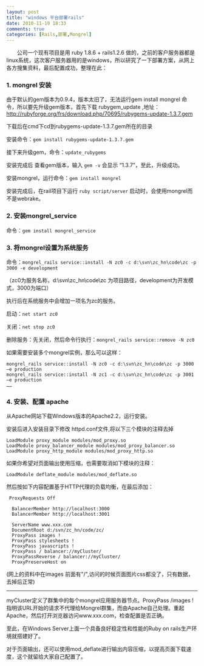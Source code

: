 ```yaml
---
layout: post
title: "windows 平台部署rails"
date: 2010-11-19 18:33
comments: true
categories: [Rails,部署,Mongrel]
---
```


　　公司一个现有项目是用 ruby 1.8.6 + rails1.2.6 做的，之前的客户服务器都是linux系统，这次客户服务器用的是windows，所以研究了一下部署方案，从网上各方搜集资料，最后配置成功，整理在此：

### 1. mongrel 安装

由于默认的gem版本为0.9.4，版本太旧了，无法运行gem install mongrel 命令，所以要先升级gem版本，首先下载 rubygem_update ,地址：http://rubyforge.org/frs/download.php/70695/rubygems-update-1.3.7.gem

下载后在cmd下cd到rubygems-update-1.3.7.gem所在的目录

安装命令：`gem install rubygems-update-1.3.7.gem`

接下来升级gem，命令：`update_rubygems`

安装完成后 查看gem版本，输入 `gem -v` 会显示 “1.3.7”，至此，升级成功。

安装mongrel，运行命令：`gem install mongrel`

安装完成后，在rail项目下运行 `ruby script/server` 启动时，会使用mongrel而不是webrake。

<!-- more -->

### 2. 安装mongrel_service

命令：`gem install mongrel_service`


### 3. 将mongrel设置为系统服务

命令：`mongrel_rails service::install -N zc0 -c d:\svn\zc_hn\code\zc -p 3000 -e development`

（zc0为服务名称，d:\svn\zc_hn\code\zc 为项目路径，development为开发模式，3000为端口）

执行后在系统服务中会增加一项名为zc的服务。

启动：`net start zc0`

关闭：`net stop zc0`

删除服务：先关闭，然后命令行执行：`mongrel_rails service::remove -N zc0`

如果需要安装多个mongrel实例，那么可以这样：

```
mongrel_rails service::install -N zc0 -c d:\svn\zc_hn\code\zc -p 3000 –e production
mongrel_rails service::install -N zc1 -c d:\svn\zc_hn\code\zc -p 3001 –e production
……
```

### 4. 安装、配置 apache

从Apache网站下载Windows版本的Apache2.2，运行安装。

安装后进入安装目录下修改 httpd.conf文件,将以下三个模块的注释去掉

```
LoadModule proxy_module modules/mod_proxy.so
LoadModule proxy_balancer_module modules/mod_proxy_balancer.so
LoadModule proxy_http_module modules/mod_proxy_http.so

```

如果你希望对页面输出使用压缩，也需要取消如下模块的注释：

`LoadModule deflate_module modules/mod_deflate.so`

然后按如下内容配置基于HTTP代理的负载均衡，在最后添加：

```
 ProxyRequests Off    
   
  BalancerMember http://localhost:3000    
  BalancerMember http://localhost:3001    
   
  ServerName www.xxx.com    
  DocumentRoot d:/svn/zc_hn/code/zc/    
  ProxyPass images !    
  ProxyPass stylesheets !    
  ProxyPass javascripts !    
  ProxyPass / balancer://myCluster/    
  ProxyPassReverse / balancer://myCluster/    
  ProxyPreserveHost on    
```  

(网上的资料中在images 前面有"/",访问的时候页面图片css都没了，只有数据，去掉后正常)

-------------------

myCluster定义了群集中的每个mongrel应用服务器节点。ProxyPass /images !指明该URL开始的请求不代理给Mongrel群集，而由Apache自己处理。重起Apache，然后打开浏览器访问www.xxx.com，检查配置是否正确。
 
至此，在Windows Server上面一个具备良好稳定性和性能的Ruby on rails生产环境就搭建好了。
 
对于页面输出，还可以使用mod_deflate进行输出内容压缩，以提高页面下载速度，这个就留给大家自己配置了。